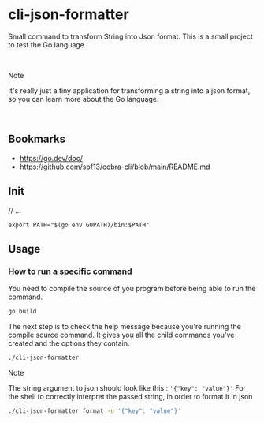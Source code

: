 # cli-json-formatter

Small command to transform String into Json format.
This is a small project to test the Go language.

<br/>

> [!NOTE]
> It's really just a tiny application for transforming a string into a json format, so you can learn more about the Go language.

<br/>

## Bookmarks

- https://go.dev/doc/
- https://github.com/spf13/cobra-cli/blob/main/README.md

## Init

// ...

```shell
export PATH="$(go env GOPATH)/bin:$PATH"
```

## Usage
### How to run a specific command

You need to compile the source of you program before being able to run the command.

```sh
go build
```


The next step is to check the help message because you're running the compile source command. It gives you all the child commands you've created and the options they contain.
```sh
./cli-json-formatter
```

> [!NOTE]
> The string argument to json should look like this : `'{"key": "value"}'`
> For the shell to correctly interpret the passed string, in order to format it in json

```sh
./cli-json-formatter format -u '{"key": "value"}'
```
